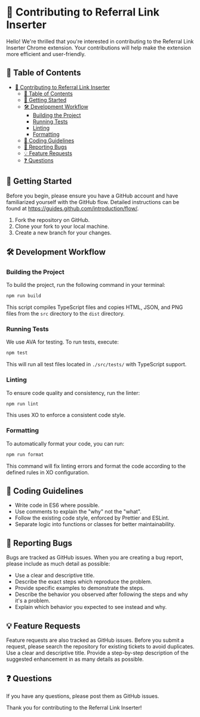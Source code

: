 # 🚀 Contributing to Referral Link Inserter

Hello! We're thrilled that you're interested in contributing to the Referral Link Inserter Chrome extension. Your contributions will help make the extension more efficient and user-friendly.

## 📜 Table of Contents

- [🚀 Contributing to Referral Link Inserter](#-contributing-to-referral-link-inserter)
  - [📜 Table of Contents](#-table-of-contents)
  - [🏁 Getting Started](#-getting-started)
  - [🛠️ Development Workflow](#️-development-workflow)
    - [Building the Project](#building-the-project)
    - [Running Tests](#running-tests)
    - [Linting](#linting)
    - [Formatting](#formatting)
  - [📏 Coding Guidelines](#-coding-guidelines)
  - [🐛 Reporting Bugs](#-reporting-bugs)
  - [💡 Feature Requests](#-feature-requests)
  - [❓ Questions](#-questions)

## 🏁 Getting Started

Before you begin, please ensure you have a GitHub account and have familiarized yourself with the GitHub flow. Detailed instructions can be found at https://guides.github.com/introduction/flow/.

1. Fork the repository on GitHub.
2. Clone your fork to your local machine.
3. Create a new branch for your changes.

## 🛠️ Development Workflow

### Building the Project

To build the project, run the following command in your terminal:

```bash
npm run build
```

This script compiles TypeScript files and copies HTML, JSON, and PNG files from the `src` directory to the `dist` directory.

### Running Tests

We use AVA for testing. To run tests, execute:

```bash
npm test
```

This will run all test files located in `./src/tests/` with TypeScript support.

### Linting

To ensure code quality and consistency, run the linter:

```bash
npm run lint
```

This uses XO to enforce a consistent code style.

### Formatting

To automatically format your code, you can run:

```bash
npm run format
```

This command will fix linting errors and format the code according to the defined rules in XO configuration.

## 📏 Coding Guidelines

- Write code in ES6 where possible.
- Use comments to explain the "why" not the "what".
- Follow the existing code style, enforced by Prettier and ESLint.
- Separate logic into functions or classes for better maintainability.

## 🐛 Reporting Bugs

Bugs are tracked as GitHub issues. When you are creating a bug report, please include as much detail as possible:

- Use a clear and descriptive title.
- Describe the exact steps which reproduce the problem.
- Provide specific examples to demonstrate the steps.
- Describe the behavior you observed after following the steps and why it's a problem.
- Explain which behavior you expected to see instead and why.

## 💡 Feature Requests

Feature requests are also tracked as GitHub issues. Before you submit a request, please search the repository for existing tickets to avoid duplicates. Use a clear and descriptive title. Provide a step-by-step description of the suggested enhancement in as many details as possible.

## ❓ Questions

If you have any questions, please post them as GitHub issues.

Thank you for contributing to the Referral Link Inserter!

